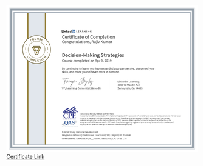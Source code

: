 ![GettingAndCleaningData](../cert/DecisionMakingStrategies.png)
<a href="https://www.linkedin.com/learning/certificates/f08074dae52cd83ffe0fcbba72cb7ae4a336e1017b107c66ac5cfa2fd4ca0f77?trk=backfilled_certificate" target="_blank" rel="noopener noreferrer">Certificate Link</a>